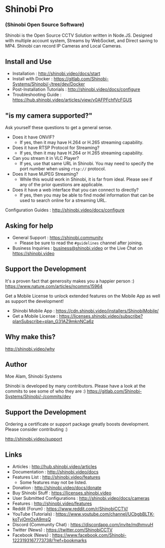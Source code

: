 # Shinobi Pro
### (Shinobi Open Source Software)

Shinobi is the Open Source CCTV Solution written in Node.JS. Designed with multiple account system, Streams by WebSocket, and Direct saving to MP4. Shinobi can record IP Cameras and Local Cameras.

## Install and Use

- Installation : http://shinobi.video/docs/start
- Install with Docker : https://gitlab.com/Shinobi-Systems/Shinobi/-/tree/dev/Docker
- Post-Installation Tutorials : http://shinobi.video/docs/configure
- Troubleshooting Guide : https://hub.shinobi.video/articles/view/v0AFPFchfVcFGUS

## "is my camera supported?"

Ask yourself these questions to get a general sense.

- Does it have ONVIF?
    - If yes, then it may have H.264 or H.265 streaming capability.
- Does it have RTSP Protocol for Streaming?
    - If yes, then it may have H.264 or H.265 streaming capability.
- Can you stream it in VLC Player?
    - If yes, use that same URL in Shinobi. You may need to specify the port number when using `rtsp://` protocol.
- Does it have MJPEG Streaming?
    - While this would work in Shinobi, it is far from ideal. Please see if any of the prior questions are applicable.
- Does it have a web interface that you can connect to directly?
    - If yes, then you may be able to find model information that can be used to search online for a streaming URL.

Configuration Guides : http://shinobi.video/docs/configure

## Asking for help

- General Support : https://shinobi.community
    - Please be sure to read the `#guidelines` channel after joining.
- Business Inquiries : business@shinobi.video or the Live Chat on https://shinobi.video

## Support the Development

It's a proven fact that generosity makes you a happier person :) https://www.nature.com/articles/ncomms15964

Get a Mobile License to unlock extended features on the Mobile App as well as support the development!
- Shinobi Mobile App : https://cdn.shinobi.video/installers/ShinobiMobile/
- Get a Mobile License : https://licenses.shinobi.video/subscribe?planSubscribe=plan_G31AZ9mknNCa6z

## Why make this?

http://shinobi.video/why

## Author

Moe Alam, Shinobi Systems

Shinobi is developed by many contributors. Please have a look at the commits to see some of who they are :)
https://gitlab.com/Shinobi-Systems/Shinobi/-/commits/dev

## Support the Development

Ordering a certificate or support package greatly boosts development. Please consider contributing :)

http://shinobi.video/support

## Links

- Articles : http://hub.shinobi.video/articles
- Documentation : http://shinobi.video/docs
- Features List : http://shinobi.video/features
    - Some features may not be listed.
- Donation : http://shinobi.video/docs/donate
- Buy Shinobi Stuff : https://licenses.shinobi.video
- User Submitted Configurations : http://shinobi.video/docs/cameras
- Features : http://shinobi.video/features
- Reddit (Forum) : https://www.reddit.com/r/ShinobiCCTV/
- YouTube (Tutorials) : https://www.youtube.com/channel/UCbgbBLTK-koTyjOmOxA9msQ
- Discord (Community Chat) : https://discordapp.com/invite/mdhmvuH
- Twitter (News) : https://twitter.com/ShinobiCCTV
- Facebook (News) : https://www.facebook.com/Shinobi-1223193167773738/?ref=bookmarks
